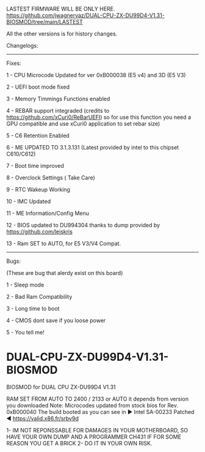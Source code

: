 LASTEST FIRMWARE WILL BE ONLY HERE.
https://github.com/jwagnervaz/DUAL-CPU-ZX-DU99D4-V1.31-BIOSMOD/tree/main/LASTEST

All the other versions is for history changes.



Changelogs:

-------------------------------------------
Fixes:

1 - CPU Microcode Updated for ver 0xB000038 (E5 v4) and 3D (E5 V3)
 
2 - UEFI boot mode fixed

3 - Memory Timmings Functions enabled

4 - REBAR support integraded (credits to https://github.com/xCuri0/ReBarUEFI) so for use this function you need a GPU compatible and use xCuri0 application to set rebar size) 

5 - C6 Retention Enabled

6 - ME UPDATED TO 3.1.3.131 (Latest provided by intel to this chipset C610/C612)

7 - Boot time improved

8 - Overclock Settings ( Take Care)

9 - RTC Wakeup Working

10 - IMC Updated

11 - ME Information/Config Menu

12 - BIOS updated to DU994304 thanks to dump provided by https://github.com/leiskris

13 - Ram SET to AUTO, for E5 V3/V4 Compat.


-------------------------------------------

Bugs:



(These are bug that alerdy exist on this board)

1 - Sleep mode

2 - Bad Ram Compatibility

3 - Long time to boot

4 - CMOS dont save if you loose power

5 - You tell me!




# DUAL-CPU-ZX-DU99D4-V1.31-BIOSMOD
BIOSMOD for DUAL CPU ZX-DU99D4 V1.31 



RAM SET FROM AUTO TO 2400 / 2133 or AUTO it depends from version you downloaded
Note: Microcodes updated from stock bios for Rev. 0xB000040 The build booted as you can see in ► Intel SA-00233 Patched ◄ https://valid.x86.fr/srbv9d

1- IM NOT REPONSSABLE FOR DAMAGES IN YOUR MOTHERBOARD, SO HAVE YOUR OWN DUMP AND A PROGRAMMER CH431 IF FOR SOME REASON YOU GET A BRICK
2- DO IT IN YOUR OWN RISK.
